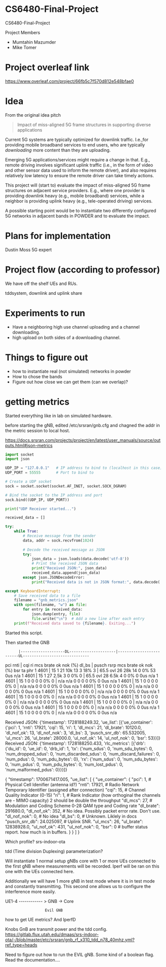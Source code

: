 # CS6480-Final-Project
CS6480-Final-Project

Project Members

* Mumtahin Mazumder
* Mike Tomer



# Project overleaf link

https://www.overleaf.com/project/66fb5c7f570d812e548bfae0



# Idea

From the original idea pitch

>Impact of miss-aligned 5G frame structures in supporting diverse applications

Current 5G systems are typically optimized for downlink traffic. I.e.,for providing mobile broadband services to end users, who are typically *downloading* more content than they are uploading.

Emerging 5G applications/services might require a change in that. E.g., remote driving involves significant uplink traffic (i.e., in the form of video and other sensor data used to inform the remote driver), and also requires relatively low latency to ensure the remote driver can take timely actions.

This project will (start to) evaluate the impact of miss-aligned 5G frame structures on adjacent service providers. E.g.,  where one provider is providing downlink heavy (e.g., mobile broadband) services, while a neighbor is providing uplink heavy (e.g., tele-operated driving) services.

A possible starting point would be to instantiate two differently configured 5G networks in adjacent bands in POWDER and to evaluate the impact.




# Plans for implementation

Dustin Moss 5G expert


# Project flow (according to professor)

We have off the shelf UEs and RUs.  

tddsystem,  downlink and uplink share


# Experiments to run

* Have a neighboring high use channel uploading and a channel downloading.
* high upload on both sides of a downloading channel.


# Things to figure out

* how to instantiate real (not simulated) networks in powder
* How to chose the bands
* Figure out how close we can get them (can we overlap)?






# getting metrics


Started everything like in lab on simulated hardware.

before starting the gNB, edited /etc/srsran/gnb.cfg and chagned the addr in the metric session to local host.

https://docs.srsran.com/projects/project/en/latest/user_manuals/source/outputs.html#json-metrics




```python
import socket
import json

UDP_IP = "127.0.0.1"   # IP address to bind to (localhost in this case)
UDP_PORT = 55555       # Port to bind to

# Create a UDP socket
sock = socket.socket(socket.AF_INET, socket.SOCK_DGRAM)

# Bind the socket to the IP address and port
sock.bind((UDP_IP, UDP_PORT))

print("UDP Receiver started...")

received_data = []

try:
    while True:
        # Receive message from the sender
        data, addr = sock.recvfrom(1024)
        
        # Decode the received message as JSON
        try:
            json_data = json.loads(data.decode('utf-8'))
            # Print the received JSON data
            print("Received JSON:", json_data)
            received_data.append(json_data)
        except json.JSONDecodeError:
            print("Received data is not in JSON format:", data.decode('utf-8'))

except KeyboardInterrupt:
    # Save received data to a file
    filename = "gnb_metrics.json"
    with open(filename, "w") as file:
        for entry in received_data:
            json.dump(entry, file)
            file.write("\n")  # Add a new line after each entry
    print(f"Received data saved to {filename}. Exiting...")
```

Started this script.

Then started the GNB


          |--------------------DL---------------------|-------------------------UL------------------------------
 pci rnti | cqi  ri  mcs  brate   ok  nok  (%)  dl_bs | pusch  rsrp  mcs  brate   ok  nok  (%)    bsr    ta  phr
   1 4601 |  15   1   21    10k   13    3  18%      3 |  65.5   ovl   26    28k   14    0   0%     53   0us  n/a
   1 4601 |  15   1   27   2.5k    3    0   0%      0 |  65.5   ovl   28   6.5k    4    0   0%      0   0us  n/a
   1 4601 |  15   1    0      0    0    0   0%      0 |   n/a   n/a    0      0    0    0   0%      0   0us  n/a
   1 4601 |  15   1    0      0    0    0   0%      0 |   n/a   n/a    0      0    0    0   0%      0   0us  n/a
   1 4601 |  15   1    0      0    0    0   0%      0 |   n/a   n/a    0      0    0    0   0%      0   0us  n/a
   1 4601 |  15   1    0      0    0    0   0%      0 |   n/a   n/a    0      0    0    0   0%      0   0us  n/a
   1 4601 |  15   1    0      0    0    0   0%      0 |   n/a   n/a    0      0    0    0   0%      0   0us  n/a
   1 4601 |  15   1    0      0    0    0   0%      0 |   n/a   n/a    0      0    0    0   0%      0   0us  n/a
   1 4601 |  15   1    0      0    0    0   0%      0 |   n/a   n/a    0      0    0    0   0%      0   0us  n/a
   1 4601 |  15   1    0      0    0    0   0%      0 |   n/a   n/a    0      0    0    0   0%      0   0us  n/a
   1 4601 |  15   1    0      0    0    0   0%      0 |   n/a   n/a    0      0    0    0   0%      0   0us  n/a


Received JSON: {'timestamp': 1728188249.32, 'ue_list': [{'ue_container': {'pci': 1, 'rnti': 17921, 'cqi': 15, 'ri': 1, 'dl_mcs': 21, 'dl_brate': 10120.0, 'dl_nof_ok': 13, 'dl_nof_nok': 3, 'dl_bs': 3, 'pusch_snr_db': 65.532005, 'ul_mcs': 26, 'ul_brate': 28000.0, 'ul_nof_ok': 14, 'ul_nof_nok': 0, 'bsr': 53}}]}
Received JSON: {'timestamp': 1728188250.433, 'rlc_metrics': [{'drb': {'du_id': 0, 'ue_id': 0, 'drb_id': 1, 'tx': {'num_sdus': 0, 'num_sdu_bytes': 0, 'num_dropped_sdus': 0, 'num_discarded_sdus': 0, 'num_discard_failures': 0, 'num_pdus': 0, 'num_pdu_bytes': 0}, 'rx': {'num_sdus': 0, 'num_sdu_bytes': 0, 'num_pdus': 0, 'num_pdu_bytes': 0, 'num_lost_pdus': 0, 'num_malformed_pdus': 0}}}]}



{
  "timestamp": 1700671417.005,
  "ue_list": [
    {
      "ue_container": {
        "pci": 1,  # Physical Cell Idenifier  (antenna id?)
        "rnti": 17921,  # Radio Network Temporary Identifier   (assigned after connection)
        "cqi": 15, # Channel Quality Indicator (0-15)
        "ri": 1,    # Rank Indicator (how orthoginal the channels are  - MIMO capacity) 2 should be double the throughput
        "dl_mcs": 27,  # Modulation and Coding Scheme 0-28      QAM type and Coding rate
        "dl_brate": 291680.0,
        "dl_nof_ok": 352,   # No idea.  Possibly packet error rate.  Don't use.
        "dl_nof_nok": 0,    # No idea
        "dl_bs": 0,   # Unknown.  Liklely in docs
        "pusch_snr_db": 24.025097,  # Uplink SNR.
        "ul_mcs": 26,
        "ul_brate": 12838928.0,
        "ul_nof_ok": 431,
        "ul_nof_nok": 0,
        "bsr": 0 # buffer status report.  how much is in buffers.
      }
    }
  ]
}




Which profile? srs-indoor-ota

tdd (Time division Duplexing) parameterization?



Will instantiate 1 normal setup gNBs core with 1 or more UEs connected to the first gNB where measurements will be recorded.  Iperf will be ran on this one with the UEs connected here.

Additionally we will have 1 more gNB in test mode where it is in test mode and constantly transmitting.  This second one allows
us to configure the interference more easily.

UE1-4  ------------ > GNB -> Core

                      Evil GNB


how to get UE metrics?
And IperfD

Knobs GnB are transmit power and the tdd config.  https://gitlab.flux.utah.edu/dmaas/srs-indoor-ota/-/blob/master/etc/srsran/gnb_rf_x310_tdd_n78_40mhz.yml?ref_type=heads


Need to figure out how to run the EVIL gNB.  Some kind of a boolean flag.  Read the documentation....

